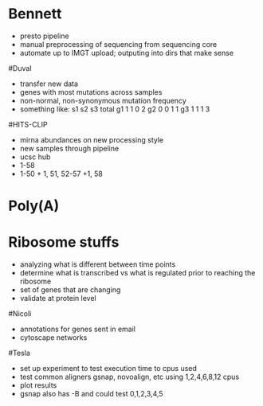 # Bennett
+ presto pipeline
+ manual preprocessing of sequencing from sequencing core
+ automate up to IMGT upload; outputing into dirs that make sense


#Duval
+ transfer new data
+ genes with most mutations across samples
+ non-normal, non-synonymous mutation frequency
+ something like:
    s1  s2  s3  total
g1  1   1   0   2
g2  0   0   1   1
g3  1   1   1   3


#HITS-CLIP
+ mirna abundances on new processing style
+ new samples through pipeline
+ ucsc hub
+ 1-58
+ 1-50 + 1, 51, 52-57 +1, 58

# Poly(A)
# Ribosome stuffs
+ analyzing what is different between time points
+ determine what is transcribed vs what is regulated prior to reaching the ribosome
+ set of genes that are changing
+ validate at protein level

#Nicoli
+ annotations for genes sent in email
+ cytoscape networks

#Tesla
+ set up experiment to test execution time to cpus used
+ test common aligners gsnap, novoalign, etc using 1,2,4,6,8,12 cpus
+ plot results
+ gsnap also has -B and could test 0,1,2,3,4,5
